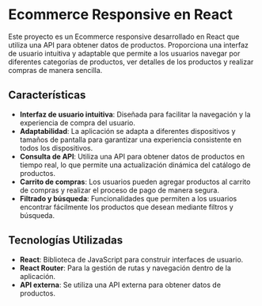 # Ecommerce Responsive en React

Este proyecto es un Ecommerce responsive desarrollado en React que utiliza una API para obtener datos de productos. Proporciona una interfaz de usuario intuitiva y adaptable que permite a los usuarios navegar por diferentes categorías de productos, ver detalles de los productos y realizar compras de manera sencilla.

## Características

- **Interfaz de usuario intuitiva**: Diseñada para facilitar la navegación y la experiencia de compra del usuario.
- **Adaptabilidad**: La aplicación se adapta a diferentes dispositivos y tamaños de pantalla para garantizar una experiencia consistente en todos los dispositivos.
- **Consulta de API**: Utiliza una API para obtener datos de productos en tiempo real, lo que permite una actualización dinámica del catálogo de productos.
- **Carrito de compras**: Los usuarios pueden agregar productos al carrito de compras y realizar el proceso de pago de manera segura.
- **Filtrado y búsqueda**: Funcionalidades que permiten a los usuarios encontrar fácilmente los productos que desean mediante filtros y búsqueda.

## Tecnologías Utilizadas

- **React**: Biblioteca de JavaScript para construir interfaces de usuario.
- **React Router**: Para la gestión de rutas y navegación dentro de la aplicación.
- **API externa**: Se utiliza una API externa para obtener datos de productos.
